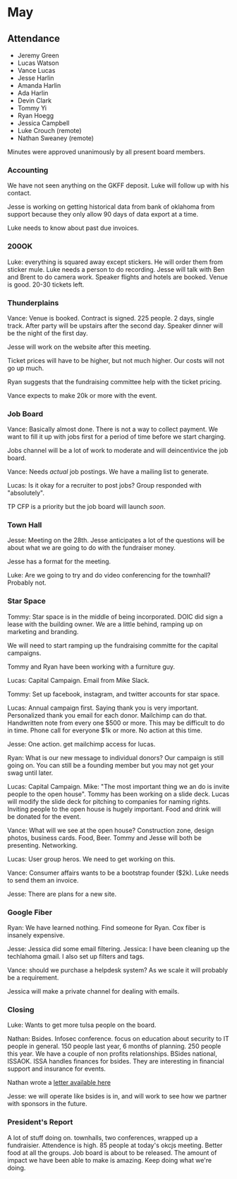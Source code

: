 # May

## Attendance
* Jeremy Green
* Lucas Watson
* Vance Lucas
* Jesse Harlin
* Amanda Harlin
* Ada Harlin
* Devin Clark
* Tommy Yi
* Ryan Hoegg
* Jessica Campbell
* Luke Crouch (remote)
* Nathan Sweaney (remote)

Minutes were approved unanimously by all present board members.

### Accounting

We have not seen anything on the GKFF deposit. Luke will follow up with his contact.

Jesse is working on getting historical data from bank of oklahoma from support because they only allow 90 days of data export at a time.

Luke needs to know about past due invoices.

### 200OK

Luke: everything is squared away except stickers. He will order them from sticker mule.
Luke needs a person to do recording. Jesse will talk with Ben and Brent to do camera work.
Speaker flights and hotels are booked. Venue is good. 20-30 tickets left.

### Thunderplains

Vance: Venue is booked. Contract is signed. 225 people. 2 days, single track. After party will be upstairs after the second day. Speaker dinner will be the night of the first day.

Jesse will work on the website after this meeting.

Ticket prices will have to be higher, but not much higher. Our costs will not go up much.

Ryan suggests that the fundraising committee help with the ticket pricing.

Vance expects to make 20k or more with the event.

### Job Board
Vance: Basically almost done. There is not a way to collect payment. We want to fill it up with jobs first for a period of time before we start charging. 

Jobs channel will be a lot of work to moderate and will deincentivice the job board. 

Vance: Needs *actual* job postings. We have a mailing list to generate.

Lucas: Is it okay for a recruiter to post jobs? Group responded with "absolutely".

TP CFP is a priority but the job board will launch _soon_.

### Town Hall
Jesse: Meeting on the 28th. Jesse anticipates a lot of the questions will be about what we are going to do with the fundraiser money.

Jesse has a format for the meeting.

Luke: Are we going to try and do video conferencing for the townhall? Probably not.

### Star Space
Tommy: Star space is in the middle of being incorporated. DOIC did sign a lease with the building owner. We are a little behind, ramping up on marketing and branding. 

We will need to start ramping up the fundraising committe for the capital campaigns.

Tommy and Ryan have been working with a furniture guy.

Lucas: Capital Campaign. Email from Mike Slack. 

Tommy: Set up facebook, instagram, and twitter accounts for star space.

Lucas: Annual campaign first. Saying thank you is very important. Personalized thank you email for each donor. Mailchimp can do that. Handwritten note from every one $500 or more. This may be difficult to do in time. Phone call for everyone $1k or more. No action at this time.

Jesse: One action. get mailchimp access for lucas. 

Ryan: What is our new message to individual donors? Our campaign is still going on. You can still be a founding member but you may not get your swag until later.

Lucas: Capital Campaign. Mike: "The most important thing we an do is invite people to the open house". Tommy has been working on a slide deck. Lucas will modify the slide deck for pitching to companies for naming rights. Inviting people to the open house is hugely important. Food and drink will be donated for the event. 

Vance: What will we see at the open house? Construction zone, design photos, business cards. Food, Beer. Tommy and Jesse will both be presenting. Networking.

Lucas: User group heros. We need to get working on this.

Vance: Consumer affairs wants to be a bootstrap founder ($2k). Luke needs to send them an invoice.

Jesse: There are plans for a new site.

### Google Fiber
Ryan: We have learned nothing. Find someone for Ryan. Cox fiber is insanely expensive.

Jesse: Jessica did some email filtering.
Jessica: I have been cleaning up the techlahoma gmail. I also set up filters and tags.

Vance: should we purchase a helpdesk system? As we scale it will probably be a requirement.

Jessica will make a private channel for dealing with emails.

### Closing

Luke: Wants to get more tulsa people on the board.

Nathan: Bsides. Infosec conference. focus on education about security to IT people in general. 150 people last year, 6 months of planning. 250 people this year. We have a couple of non profits relationships. BSides national, ISSAOK. ISSA handles finances for bsides. They are interesting in financial support and insurance for events. 

Nathan wrote a [letter available here](https://docs.google.com/document/d/1Gp6XGXAhfipGK888Krp8Zpn8g3AlOtJjM1UPdW2laHg/edit)

Jesse: we will operate like bsides is in, and will work to see how we partner with sponsors in the future.

### President's Report
A lot of stuff doing on. townhalls, two conferences, wrapped up a fundraisier. Attendence is high. 85 people at today's okcjs meeting. Better food at all the groups. Job board is about to be released. The amount of impact we have been able to make is amazing. Keep doing what we're doing.

